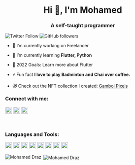 <h1 align="center">Hi 👋, I'm Mohamed</h1>
<h3 align="center">A self-taught programmer </h3>

![Twitter Follow](https://img.shields.io/twitter/follow/drazph?label=draz.ph&logo=twitter&style=for-the-badge)
![GitHub followers](https://img.shields.io/github/followers/draz26648?logo=GitHub&style=for-the-badge)

- 🔭 I’m currently working on Freelancer

- 🌱 I’m currently learning **Flutter, Python**

- 🥅 2022 Goals: Learn more about Flutter

- ⚡ Fun fact **I love to play Badminton and Chai over coffee.**

- 😻 Check out the NFT collection I created: [Gambol Pixels](https://opensea.io/collection/gambol-pixels?search[sortAscending]=true&search[sortBy]=PRICE&search[toggles][0]=BUY_NOW)


### Connect with me:

<a href="https://twitter.com/drazph" target="blank"><img src="https://cdn.jsdelivr.net/npm/simple-icons@3.0.1/icons/twitter.svg" alt="Draz" height="22" width="22" /></a>
<a href="https://linkedin.com/in/mohamed-draz-836a4b199" target="blank"><img src="https://cdn.jsdelivr.net/npm/simple-icons@3.0.1/icons/linkedin.svg" alt="Draz" height="22" width="22" /></a>
<a href="https://instagram.com/draz.ph" target="blank"><img src="https://cdn.jsdelivr.net/npm/simple-icons@3.0.1/icons/instagram.svg" alt="Draz" height="22" width="22" /></a>


<br />

### Languages and Tools:

<p align="left"><img src="https://cdn.jsdelivr.net/npm/simple-icons@3.0.1/icons/dart.svg" alt="Dart" width="22" height="22"/> <img src="https://cdn.jsdelivr.net/npm/simple-icons@3.0.1/icons/django.svg" alt="Django" width="22" height="22"/> <img src="https://cdn.jsdelivr.net/npm/simple-icons@3.0.1/icons/figma.svg" alt="figma" width="22" height="22"/> <img src="https://cdn.jsdelivr.net/npm/simple-icons@3.0.1/icons/firebase.svg" alt="firebase" width="22" height="22"/> <img src="https://cdn.jsdelivr.net/npm/simple-icons@3.0.1/icons/flutter.svg" alt="flutter" width="22" height="22"/> <img src="https://www.vectorlogo.zone/logos/git-scm/git-scm-icon.svg" alt="git" width="22" height="22"/> <img src="https://cdn.jsdelivr.net/npm/simple-icons@3.0.1/icons/python.svg" alt="python" width="22" height="22"/> <img src="https://www.vectorlogo.zone/logos/sketchapp/sketchapp-icon.svg" alt="sketch" width="22" height="22"/> </p>

<p><img align="left" src="https://github-readme-stats.vercel.app/api/top-langs/?username=draz26648&layout=compact&hide=html" alt="Mohamed Draz" /></p>

<p>&nbsp;<img align="center" src="https://github-readme-stats.vercel.app/api?username=draz26648&show_icons=true" alt="Mohamed Draz" /></p>
